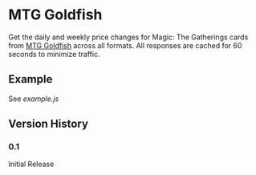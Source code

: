 # MTG Goldfish

Get the daily and weekly price changes for Magic: The Gatherings cards from [MTG Goldfish](mtggoldfish.com) across all formats. All responses are cached for 60 seconds to minimize traffic. 

## Example

See *example.js*

## Version History

### 0.1

Initial Release